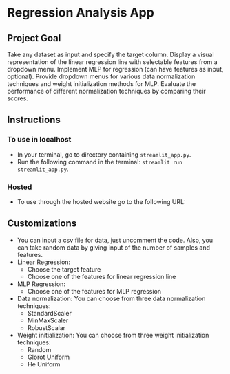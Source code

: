 # Regression Analysis App 

## Project Goal  
Take any dataset as input and specify the target column. Display a visual representation of the linear regression line with selectable features from a dropdown menu. Implement MLP for regression (can have features as input, optional). Provide dropdown menus for various data normalization techniques and weight initialization methods for MLP. Evaluate the performance of different normalization techniques by comparing their scores. 

## Instructions 
### To use in localhost 
- In your terminal, go to directory containing `streamlit_app.py`.
- Run the following command in the terminal: `streamlit run streamlit_app.py`. 

### Hosted 
- To use through the hosted website go to the following URL: 


## Customizations 
- You can input a csv file for data, just uncomment the code. Also, you can take random data by giving input of the number of samples and features. 
- Linear Regression:
    - Choose the target feature 
    - Choose one of the features for linear regression line
- MLP Regression:
    - Choose one of the features for MLP regression 
- Data normalization: You can choose from three data normalization techniques: 
    - StandardScaler
    - MinMaxScaler
    - RobustScalar
- Weight initialization: You can choose from three weight initialization techniques: 
    - Random
    - Glorot Uniform
    - He Uniform 